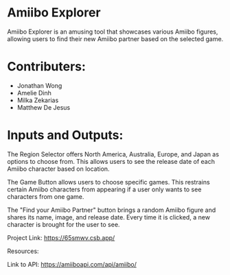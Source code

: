 # Amiibo Explorer

Amiibo Explorer is an amusing tool that showcases various Amiibo figures, allowing users to find their new Amiibo partner based on the selected game. 

# Contributers:
+ Jonathan Wong
+ Amelie Dinh
+ Milka Zekarias
+ Matthew De Jesus

# Inputs and Outputs:
The Region Selector offers North America, Australia, Europe, and Japan as options to choose from. This allows users to see the release date of each Amiibo character based on location.

The Game Button allows users to choose specific games. This restrains certain Amiibo characters from appearing if a user only wants to see characters from one game.

The "Find your Amiibo Partner" button brings a random Amiibo figure and shares its name, image, and release date. Every time it is clicked, a new character is brought for the user to see. 

Project Link:
https://65smwv.csb.app/

Resources:

Link to API:
https://amiiboapi.com/api/amiibo/

